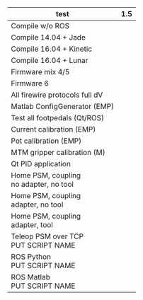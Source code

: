 | test | 1.5 |
|------|-----|
|Compile w/o ROS                | |
|Compile 14.04 + Jade           | |
|Compile 16.04 + Kinetic        | |
|Compile 16.04 + Lunar          | |
|Firmware mix 4/5               | |
|Firmware 6                     | |
|All firewire protocols full dV | |
|Matlab ConfigGenerator (EMP)   | |
|Test all footpedals (Qt/ROS)   | |
|Current calibration (EMP)      | |
|Pot calibration (EMP)          | |
|MTM gripper calibration (M)    | |
|Qt PID application             | |
|Home PSM, coupling<br>no adapter, no tool | |
|Home PSM, coupling<br>adapter, no tool    | |
|Home PSM, coupling<br>adapter, tool       | |
|Teleop PSM over TCP<br>PUT SCRIPT NAME    | |
|ROS Python<br>PUT SCRIPT NAME             | |
|ROS Matlab<br>PUT SCRIPT NAME             | |